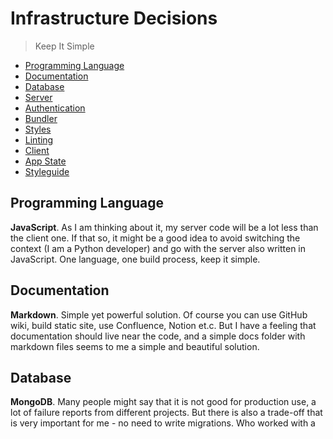 # Infrastructure Decisions

> Keep It Simple

- [Programming Language](#programming-language)
- [Documentation](#documentation)
- [Database](#database)
- [Server](#server)
- [Authentication](#authentication)
- [Bundler](#bundler)
- [Styles](#styles)
- [Linting](#linting)
- [Client](#client)
- [App State](#app-state)
- [Styleguide](#styleguide)

## Programming Language

**JavaScript**. As I am thinking about it, my server
code will be a lot less than the client one. If
that so, it might be a good idea to avoid switching
the context (I am a Python developer) and go with the
server also written in JavaScript. One language,
one build process, keep it simple.

## Documentation

**Markdown**. Simple yet powerful solution. Of course
you can use GitHub wiki, build static site, use
Confluence, Notion et.c. But I have a feeling
that documentation should live near the code, and
a simple docs folder with markdown files seems to me
a simple and beautiful solution.

## Database

**MongoDB**. Many people might say that it is not good for
production use, a lot of failure reports from different
projects. But there is also a trade-off that is very
important for me - no need to write migrations. Who
worked with a relational SQL databases might know how
much painful it could be, especially if you working
with a lightweight web-framework. Heck, I saw people
on one project writing the migration scripts in raw SQL
on a daily basis.

## Server

**Express**. Commonly used, extreamly
barebone and minimal. Since I am planning just a bit
1-2 static pages and 2 API endpoints. It looks a way
to go. I decided to avoid picking the BIG web-framework
built on top of express for this particular project.

## Authentication

**GitHub**. Initially I was planning to use Google OAuth
but, you know the Evil corporation, it is not longer
possible to use localhost as a domain. This makes
testing Google OAuth locally almost impossible.
And I did not want in the first place to implement full
authentication with email and password because it would
require writing the hash/salt logic, password
validation, password reset. A lot of code that I would
not want to maintain for this simple project.
And GitHub has really simple and user-friendly process
of creating the OAuth application.

## Bundler

**Parsel**. I don't like writing configuration files.
With webpack you need a production config, dev config,
babel config. With parcel - I point it to the file, it
compiles the file and we done. Will I want to add
typescript to the project? Sass? Throw it in parcel
and it will do the thing. It also has built-in server,
HMR and adds hashes to update the cache. In this
project I added simplified setup, but for sure do check
out the project.

## Styles

**CSS**. No styled components, no prefixers,
no preprocessors. With styles I would like them to be
as minimal and functional as possible. And with native
CSS variables and Grid, a lot is possible! Also if you
start splitting the style files, you then have less idea
how big your styles file is, I hope that keeping them
in one file will help me contain them in meaninful size.

## Linting

**Husky**. Consistent code-style is one of this things
that might feel a bit too much, but then, imagine all
the broken history if you don't start with it. And
your friend Hasky will never let you commit ugly code!

## Client

Before looking into mithril I tried a lot of frameworks.

*Vue* - it was awesome, but now they discourage use of
single-file components?

*React* - is off, because I wanted to try something new.
Also router and XHR is a separate packages.

*Svelte* - was really nice, but I got overhelmed by the
functionality.

*Preact* - the same as React, but faster. Still no
router and XHR.

*Ember* - really, really nice. Opinionated structure,
testing from the tutorial! But, the concepts is a lot
outdated with controllers and component separated into
the template.

*Web-components* - syntax looks a bit complicated from
what I would expect.

**Mithril** - routing, XHR out of the box, components,
simple JS objects as a store. JSX can be enabled with
a bit of configuration. Good deal.

## App state

Right now I am using regular JS object for this
purpose. But as app grows, it might be a good idea
to use something else. Probably not Redux, don't
like the ceremonies with mapping state and dispatchers.
Maybe MobX?

## Styleguide

At first, I went for the storybook. But I saw horrors. I
understood, that this is HELL. 490 dependencies. Is this
real? Is this necessary? I want to have a styleguide for
the project, but this is too much. So I went with a
"poor man styleguide". A static HTML page with
components. A bit of a hussle to maintain, but simlple,
easy to understand thing.
